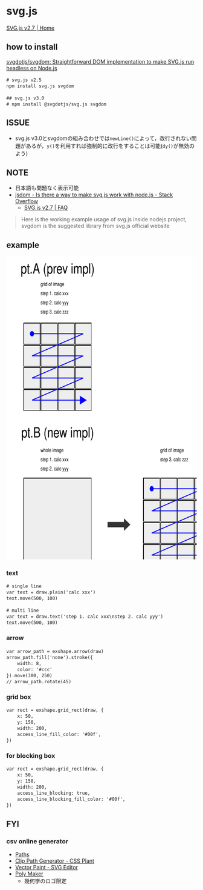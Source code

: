 # svg.js

[SVG\.js v2\.7 \| Home]( https://svgjs.com/docs/2.7/ )

## how to install
[svgdotjs/svgdom: Straightforward DOM implementation to make SVG\.js run headless on Node\.js]( https://github.com/svgdotjs/svgdom )

```
# svg.js v2.5
npm install svg.js svgdom

## svg.js v3.0
# npm install @svgdotjs/svg.js svgdom
```

## ISSUE
* svg.js v3.0とsvgdomの組み合わせでは`newLine()`によって，改行されない問題があるが，`y()`を利用すれば強制的に改行をすることは可能(`dy()`が無効のよう)

## NOTE
* 日本語も問題なく表示可能
* [jsdom \- Is there a way to make svg\.js work with node\.js \- Stack Overflow]( https://stackoverflow.com/questions/36133657/is-there-a-way-to-make-svg-js-work-with-node-js )
  * [SVG\.js v2\.7 \| FAQ]( https://svgjs.com/docs/2.7/faq/#can-svg-js-run-on-node-js )

> Here is the working example usage of svg.js inside nodejs project, svgdom is the suggested library from svg.js official website

## example

<img src="./example.svg" style="width:800px; height:800px;"/>

### text
```
# single line
var text = draw.plain('calc xxx')
text.move(500, 100)

# multi line
var text = draw.text('step 1. calc xxx\nstep 2. calc yyy')
text.move(500, 100)
```

### arrow
```
var arrow_path = exshape.arrow(draw)
arrow_path.fill('none').stroke({
    width: 8,
    color: '#ccc'
}).move(300, 250)
// arrow_path.rotate(45)
```

### grid box
```
var rect = exshape.grid_rect(draw, {
    x: 50,
    y: 150,
    width: 200,
    access_line_fill_color: '#00f',
})
```

### for blocking box
```
var rect = exshape.grid_rect(draw, {
    x: 50,
    y: 150,
    width: 200,
    access_line_blocking: true,
    access_line_blocking_fill_color: '#00f',
})
```

## FYI
### csv online generator
* [Paths]( http://jxnblk.com/paths/?d=M8%2048%20L56%2048%20L32%2012%20Z )
* [Clip Path Generator \- CSS Plant]( http://www.cssplant.com/clip-path-generator )
* [Vector Paint \- SVG Editor]( http://vectorpaint.yaks.co.nz/ )
* [Poly Maker]( http://lab.aerotwist.com/canvas/poly-maker/ )
  * 幾何学のロゴ限定
